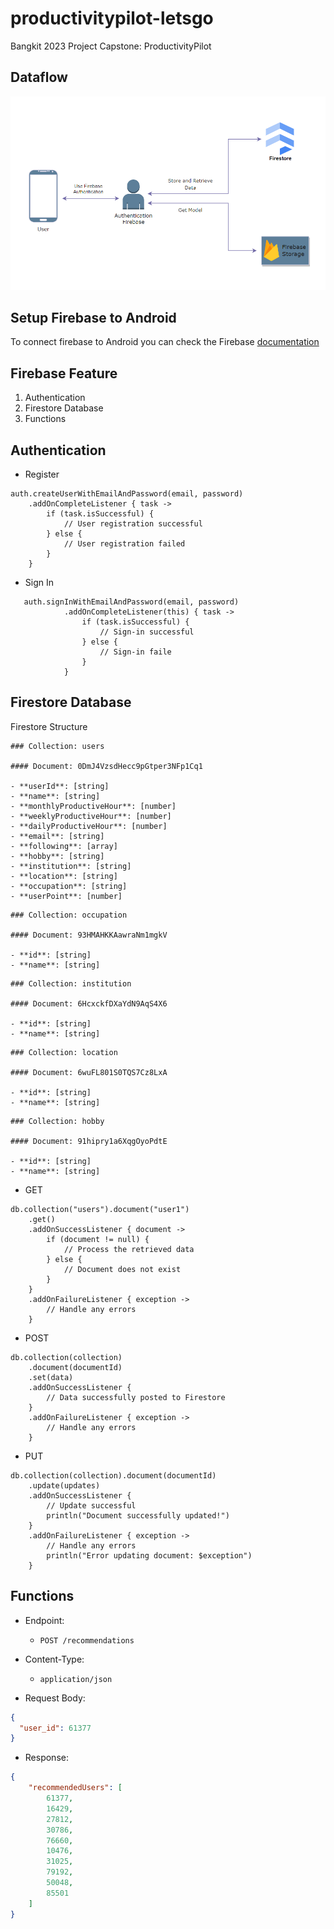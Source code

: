 # productivitypilot-letsgo
Bangkit 2023 Project Capstone: ProductivityPilot

## Dataflow
![Arsitektur](https://github.com/gaudhiwaa/productivitypilot-letsgo/blob/main/Cloud%20Computing/Documentation/Dataflow.png)

## Setup Firebase to Android
To connect firebase to Android you can check the Firebase [documentation](https://firebase.google.com/docs/android/setup#:~:text=Open%20the%20Firebase%20Assistant%3A%20Tools,your%20Android%20project%20with%20Firebase.)

## Firebase Feature

1. Authentication
2. Firestore Database
3. Functions

## Authentication
- Register
  
```env
auth.createUserWithEmailAndPassword(email, password)
    .addOnCompleteListener { task ->
        if (task.isSuccessful) {
            // User registration successful
        } else {
            // User registration failed       
        }
    }
```

- Sign In

```env
   auth.signInWithEmailAndPassword(email, password)
            .addOnCompleteListener(this) { task ->
                if (task.isSuccessful) {
                    // Sign-in successful
                } else {
                    // Sign-in faile
                }
            }
```

## Firestore Database

Firestore Structure

```env
### Collection: users

#### Document: 0DmJ4VzsdHecc9pGtper3NFp1Cq1

- **userId**: [string]
- **name**: [string]
- **monthlyProductiveHour**: [number]
- **weeklyProductiveHour**: [number]
- **dailyProductiveHour**: [number]
- **email**: [string]
- **following**: [array]
- **hobby**: [string]
- **institution**: [string]
- **location**: [string]
- **occupation**: [string]
- **userPoint**: [number]
```

```env
### Collection: occupation

#### Document: 93HMAHKKAawraNm1mgkV

- **id**: [string]
- **name**: [string]
```

```env
### Collection: institution

#### Document: 6HcxckfDXaYdN9AqS4X6

- **id**: [string]
- **name**: [string]
```

```env
### Collection: location

#### Document: 6wuFL801S0TQS7Cz8LxA

- **id**: [string]
- **name**: [string]
```

```env
### Collection: hobby

#### Document: 91hipry1a6XqgOyoPdtE

- **id**: [string]
- **name**: [string]
```

- GET
```env
db.collection("users").document("user1")
    .get()
    .addOnSuccessListener { document ->
        if (document != null) {
            // Process the retrieved data
        } else {
            // Document does not exist
        }
    }
    .addOnFailureListener { exception ->
        // Handle any errors
    }
```

- POST
```env
db.collection(collection)
    .document(documentId)
    .set(data)
    .addOnSuccessListener {
        // Data successfully posted to Firestore
    }
    .addOnFailureListener { exception ->
        // Handle any errors
    }
```

- PUT
```env
db.collection(collection).document(documentId)
    .update(updates)
    .addOnSuccessListener {
        // Update successful
        println("Document successfully updated!")
    }
    .addOnFailureListener { exception ->
        // Handle any errors
        println("Error updating document: $exception")
    }
```

## Functions

* Endpoint:
    * `POST /recommendations`

* Content-Type:
    * `application/json`

* Request Body: 
```json
{
  "user_id": 61377
}
```

* Response:
```json
{
    "recommendedUsers": [
        61377,
        16429,
        27812,
        30786,
        76660,
        10476,
        31025,
        79192,
        50048,
        85501
    ]
}
```
